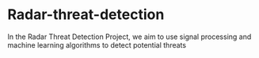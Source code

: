 # Radar-threat-detection

In the Radar Threat Detection Project, we aim to use signal processing and machine learning algorithms to detect potential threats
